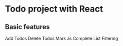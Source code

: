 # Todo project with React

## Basic features
Add Todos
Delete Todos
Mark as Complete
List Filtering





